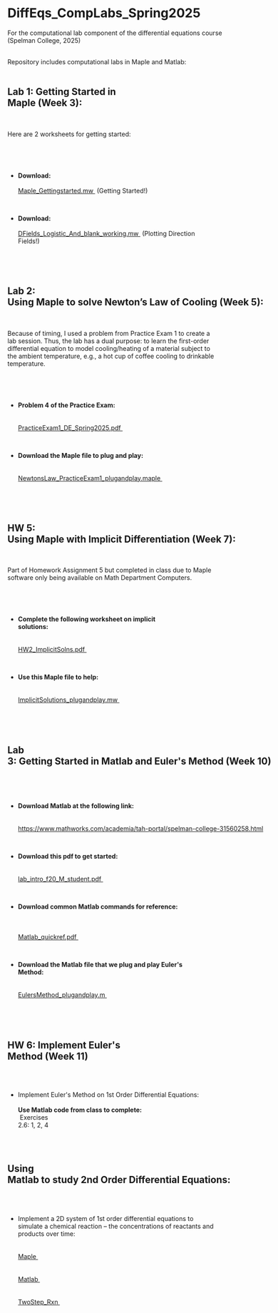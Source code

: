 # DiffEqs_CompLabs_Spring2025
For the computational lab component of the differential equations course (Spelman College, 2025)

<div style="white-space: pre">
Repository includes computational labs in Maple and Matlab:


## Lab 1: Getting Started in Maple (Week 3):

Here are 2 worksheets for getting started:
* **Download:** <a href="https://github.com/Jeremy-D-Harris/DiffEqs_CompLabs_Spring2025/blob/main/Maple_Lab1/Maple_Gettingstarted.mw" target="_blank" rel="noopener noreferrer">
	Maple_Gettingstarted.mw
</a> (Getting Started!) <br>

* **Download:**  <a href="https://github.com/Jeremy-D-Harris/DiffEqs_CompLabs_Spring2025/blob/main/Maple_Lab1/DFields_Logistic_And_blank_working.mw" target="_blank" rel="noopener noreferrer">
	DFields_Logistic_And_blank_working.mw
</a> (Plotting Direction Fields!)

## Lab 2: Using Maple to solve Newton’s Law of Cooling (Week 5): ##

Because of timing, I used a problem from Practice Exam 1 to create a lab session. Thus, the lab has a dual purpose: to learn the first-order differential equation to model cooling/heating of a material subject to the ambient temperature, e.g., a hot cup of coffee cooling to drinkable temperature.

* **Problem 4 of the Practice Exam:** <br>
	<a href="https://github.com/Jeremy-D-Harris/DiffEqs_CompLabs_Spring2025/blob/main/Maple_Lab2/PracticeExam1_DE_Spring2025.pdf" target="_blank" rel="noopener noreferrer">
	PracticeExam1_DE_Spring2025.pdf
	</a>

* **Download the Maple file to plug and play:** <br>
	<a href="https://github.com/Jeremy-D-Harris/DiffEqs_CompLabs_Spring2025/blob/main/Maple_Lab2/NewtonsLaw_PracticeExam1_plugandplay.maple" target="_blank" rel="noopener noreferrer">
	NewtonsLaw_PracticeExam1_plugandplay.maple
	</a>

## HW 5: Using Maple with Implicit Differentiation (Week 7):

Part of Homework Assignment 5 but completed in class due to Maple software only being available on Math Department Computers.

* **Complete the following worksheet on implicit solutions:** <br>
	<a href="https://github.com/Jeremy-D-Harris/DiffEqs_CompLabs_Spring2025/blob/main/Maple_HW5/HW2_ImplicitSolns.pdf" target="_blank" rel="noopener noreferrer">
	HW2_ImplicitSolns.pdf
	</a>


* **Use this Maple file to help:** <br>
	<a href="https://github.com/Jeremy-D-Harris/DiffEqs_CompLabs_Spring2025/blob/main/Maple_HW5/ImplicitSolutions_plugandplay.mw" target="_blank" rel="noopener noreferrer">
	ImplicitSolutions_plugandplay.mw
	</a>



## Lab 3: Getting Started in Matlab and Euler's Method (Week 10)

* **Download Matlab at the following link:** <br>
	<a href="https://www.mathworks.com/academia/tah-portal/spelman-college-31560258.html" target="_blank" rel="noopener noreferrer">
	https://www.mathworks.com/academia/tah-portal/spelman-college-31560258.html
	</a>



* **Download this pdf to get started:** <br>
	<a href="https://github.com/Jeremy-D-Harris/DiffEqs_CompLabs_Spring2025/blob/main/Matlab_Lab3/lab_intro_f20_M_student-6.pdf" target="_blank" rel="noopener noreferrer">
	lab_intro_f20_M_student.pdf
	</a>


* **Download common Matlab commands for reference:** <br>
	<a href="https://github.com/Jeremy-D-Harris/DiffEqs_CompLabs_Spring2025/blob/main/Matlab_Lab3/matlab_quickref.pdf" target="_blank" rel="noopener noreferrer">
	Matlab_quickref.pdf
	</a>



* **Download the Matlab file that we plug and play Euler's Method:** <br>
	<a href="https://github.com/Jeremy-D-Harris/DiffEqs_CompLabs_Spring2025/blob/main/Matlab_Lab3/EulersMethod_plugandplay.m" target="_blank" rel="noopener noreferrer">
	EulersMethod_plugandplay.m
	</a>



## HW 6: Implement Euler's Method (Week 11)

* Implement Euler's Method on 1st Order Differential Equations: <br>
**Use Matlab code from class to complete:** <br>
Exercises 2.6: 1, 2, 4


## Using Matlab to study 2nd Order Differential Equations:

* Implement a 2D system of 1st order differential equations to simulate a chemical reaction – the concentrations of reactants and products over time: <br>
	<a href="https://github.com/Jeremy-D-Harris/DiffEqs_CompLabs_Spring2025/tree/main/H_option/Maple" target="_blank" rel="noopener noreferrer">
	Maple
	</a> <br>
	<a href="https://github.com/Jeremy-D-Harris/DiffEqs_CompLabs_Spring2025/tree/main/H_option/Matlab" target="_blank" rel="noopener noreferrer">
	Matlab
	</a> <br>
	<a href="https://github.com/Jeremy-D-Harris/DiffEqs_CompLabs_Spring2025/tree/main/H_option/TwoStep_Rxn" target="_blank" rel="noopener noreferrer">
	TwoStep_Rxn
	</a>


</div>
